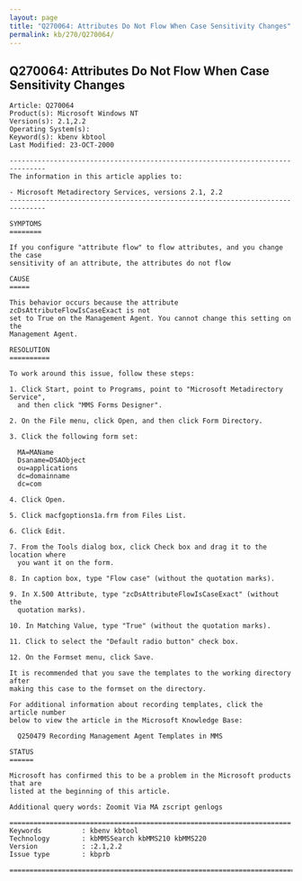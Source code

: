 ```yaml
---
layout: page
title: "Q270064: Attributes Do Not Flow When Case Sensitivity Changes"
permalink: kb/270/Q270064/
---
```


## Q270064: Attributes Do Not Flow When Case Sensitivity Changes

	Article: Q270064
	Product(s): Microsoft Windows NT
	Version(s): 2.1,2.2
	Operating System(s): 
	Keyword(s): kbenv kbtool
	Last Modified: 23-OCT-2000
	
	-------------------------------------------------------------------------------
	The information in this article applies to:
	
	- Microsoft Metadirectory Services, versions 2.1, 2.2 
	-------------------------------------------------------------------------------
	
	SYMPTOMS
	========
	
	If you configure "attribute flow" to flow attributes, and you change the case
	sensitivity of an attribute, the attributes do not flow
	
	CAUSE
	=====
	
	This behavior occurs because the attribute zcDsAttributeFlowIsCaseExact is not
	set to True on the Management Agent. You cannot change this setting on the
	Management Agent.
	
	RESOLUTION
	==========
	
	To work around this issue, follow these steps:
	
	1. Click Start, point to Programs, point to "Microsoft Metadirectory Service",
	  and then click "MMS Forms Designer".
	
	2. On the File menu, click Open, and then click Form Directory.
	
	3. Click the following form set:
	
	  MA=MAName
	  Dsaname=DSAObject
	  ou=applications
	  dc=domainname
	  dc=com
	
	4. Click Open.
	
	5. Click macfgoptions1a.frm from Files List.
	
	6. Click Edit.
	
	7. From the Tools dialog box, click Check box and drag it to the location where
	  you want it on the form.
	
	8. In caption box, type "Flow case" (without the quotation marks).
	
	9. In X.500 Attribute, type "zcDsAttributeFlowIsCaseExact" (without the
	  quotation marks).
	
	10. In Matching Value, type "True" (without the quotation marks).
	
	11. Click to select the "Default radio button" check box.
	
	12. On the Formset menu, click Save.
	
	It is recommended that you save the templates to the working directory after
	making this case to the formset on the directory.
	
	For additional information about recording templates, click the article number
	below to view the article in the Microsoft Knowledge Base:
	
	  Q250479 Recording Management Agent Templates in MMS
	
	STATUS
	======
	
	Microsoft has confirmed this to be a problem in the Microsoft products that are
	listed at the beginning of this article.
	
	Additional query words: Zoomit Via MA zscript genlogs
	
	======================================================================
	Keywords          : kbenv kbtool 
	Technology        : kbMMSSearch kbMMS210 kbMMS220
	Version           : :2.1,2.2
	Issue type        : kbprb
	
	=============================================================================
	
